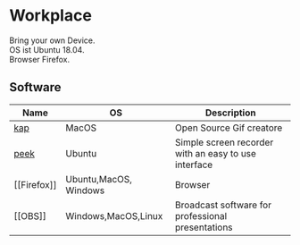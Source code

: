 # Workplace
Bring your own Device.  
OS ist Ubuntu 18.04.  
Browser Firefox.

## Software

Name | OS | Description
-|-|-
[kap](https://getkap.co/) | MacOS | Open Source Gif creatore
[peek](https://github.com/phw/peek) | Ubuntu | Simple screen recorder with an easy to use interface
[[Firefox]] | Ubuntu,MacOS, Windows | Browser
[[OBS]]|Windows,MacOS,Linux|Broadcast software for professional presentations